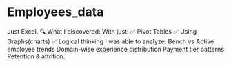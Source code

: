# Employees_data
Just Excel. 🔍 What I discovered: With just:  ✅ Pivot Tables ✅ Using Graphs(charts) ✅ Logical thinking I was able to analyze: Bench vs Active employee trends Domain-wise experience distribution Payment tier patterns Retention &amp; attrition.
